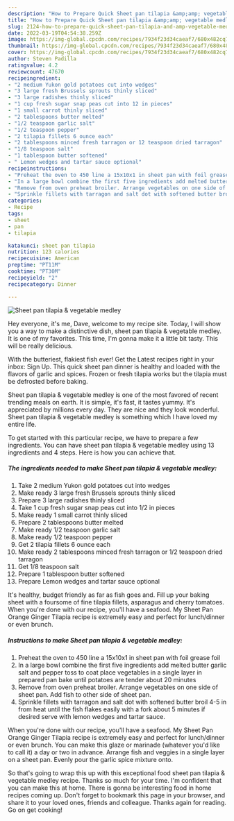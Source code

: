 ```yaml
---
description: "How to Prepare Quick Sheet pan tilapia &amp;amp; vegetable medley"
title: "How to Prepare Quick Sheet pan tilapia &amp;amp; vegetable medley"
slug: 2124-how-to-prepare-quick-sheet-pan-tilapia-and-amp-vegetable-medley
date: 2022-03-19T04:54:38.259Z
image: https://img-global.cpcdn.com/recipes/7934f23d34caeaf7/680x482cq70/sheet-pan-tilapia-vegetable-medley-recipe-main-photo.jpg
thumbnail: https://img-global.cpcdn.com/recipes/7934f23d34caeaf7/680x482cq70/sheet-pan-tilapia-vegetable-medley-recipe-main-photo.jpg
cover: https://img-global.cpcdn.com/recipes/7934f23d34caeaf7/680x482cq70/sheet-pan-tilapia-vegetable-medley-recipe-main-photo.jpg
author: Steven Padilla
ratingvalue: 4.2
reviewcount: 47670
recipeingredient:
- "2 medium Yukon gold potatoes cut into wedges"
- "3 large fresh Brussels sprouts thinly sliced"
- "3 large radishes thinly sliced"
- "1 cup fresh sugar snap peas cut into 12 in pieces"
- "1 small carrot thinly sliced"
- "2 tablespoons butter melted"
- "1/2 teaspoon garlic salt"
- "1/2 teaspoon pepper"
- "2 tilapia fillets 6 ounce each"
- "2 tablespoons minced fresh tarragon or 12 teaspoon dried tarragon"
- "1/8 teaspoon salt"
- "1 tablespoon butter softened"
- " Lemon wedges and tartar sauce optional"
recipeinstructions:
- "Preheat the oven to 450 line a 15x10x1 in sheet pan with foil grease foil"
- "In a large bowl combine the first five ingredients add melted butter garlic salt and pepper toss to coat place vegetables in a single layer in prepared pan bake until potatoes are tender about 20 minutes"
- "Remove from oven preheat broiler. Arrange vegetables on one side of sheet pan. Add fish to other side of sheet pan."
- "Sprinkle fillets with tarragon and salt dot with softened butter broil 4-5 in from heat until the fish flakes easily with a fork about 5 minutes if desired serve with lemon wedges and tartar sauce."
categories:
- Recipe
tags:
- sheet
- pan
- tilapia

katakunci: sheet pan tilapia 
nutrition: 123 calories
recipecuisine: American
preptime: "PT11M"
cooktime: "PT30M"
recipeyield: "2"
recipecategory: Dinner

---
```



![Sheet pan tilapia &amp; vegetable medley](https://img-global.cpcdn.com/recipes/7934f23d34caeaf7/680x482cq70/sheet-pan-tilapia-vegetable-medley-recipe-main-photo.jpg)

Hey everyone, it's me, Dave, welcome to my recipe site. Today, I will show you a way to make a distinctive dish, sheet pan tilapia &amp; vegetable medley. It is one of my favorites. This time, I'm gonna make it a little bit tasty. This will be really delicious.

With the butteriest, flakiest fish ever! Get the Latest recipes right in your inbox: Sign Up. This quick sheet pan dinner is healthy and loaded with the flavors of garlic and spices. Frozen or fresh tilapia works but the tilapia must be defrosted before baking.

Sheet pan tilapia &amp; vegetable medley is one of the most favored of recent trending meals on earth. It is simple, it's fast, it tastes yummy. It's appreciated by millions every day. They are nice and they look wonderful. Sheet pan tilapia &amp; vegetable medley is something which I have loved my entire life.


To get started with this particular recipe, we have to prepare a few ingredients. You can have sheet pan tilapia &amp; vegetable medley using 13 ingredients and 4 steps. Here is how you can achieve that.

<!--inarticleads1-->

##### The ingredients needed to make Sheet pan tilapia &amp; vegetable medley:

1. Take 2 medium Yukon gold potatoes cut into wedges
1. Make ready 3 large fresh Brussels sprouts thinly sliced
1. Prepare 3 large radishes thinly sliced
1. Take 1 cup fresh sugar snap peas cut into 1/2 in pieces
1. Make ready 1 small carrot thinly sliced
1. Prepare 2 tablespoons butter melted
1. Make ready 1/2 teaspoon garlic salt
1. Make ready 1/2 teaspoon pepper
1. Get 2 tilapia fillets 6 ounce each
1. Make ready 2 tablespoons minced fresh tarragon or 1/2 teaspoon dried tarragon
1. Get 1/8 teaspoon salt
1. Prepare 1 tablespoon butter softened
1. Prepare  Lemon wedges and tartar sauce optional


It&#39;s healthy, budget friendly as far as fish goes and. Fill up your baking sheet with a foursome of fine tilapia fillets, asparagus and cherry tomatoes. When you&#39;re done with our recipe, you&#39;ll have a seafood. My Sheet Pan Orange Ginger Tilapia recipe is extremely easy and perfect for lunch/dinner or even brunch. 

<!--inarticleads2-->

##### Instructions to make Sheet pan tilapia &amp; vegetable medley:

1. Preheat the oven to 450 line a 15x10x1 in sheet pan with foil grease foil
1. In a large bowl combine the first five ingredients add melted butter garlic salt and pepper toss to coat place vegetables in a single layer in prepared pan bake until potatoes are tender about 20 minutes
1. Remove from oven preheat broiler. Arrange vegetables on one side of sheet pan. Add fish to other side of sheet pan.
1. Sprinkle fillets with tarragon and salt dot with softened butter broil 4-5 in from heat until the fish flakes easily with a fork about 5 minutes if desired serve with lemon wedges and tartar sauce.


When you&#39;re done with our recipe, you&#39;ll have a seafood. My Sheet Pan Orange Ginger Tilapia recipe is extremely easy and perfect for lunch/dinner or even brunch. You can make this glaze or marinade (whatever you&#39;d like to call it) a day or two in advance. Arrange fish and veggies in a single layer on a sheet pan. Evenly pour the garlic spice mixture onto. 

So that's going to wrap this up with this exceptional food sheet pan tilapia &amp; vegetable medley recipe. Thanks so much for your time. I'm confident that you can make this at home. There is gonna be interesting food in home recipes coming up. Don't forget to bookmark this page in your browser, and share it to your loved ones, friends and colleague. Thanks again for reading. Go on get cooking!
